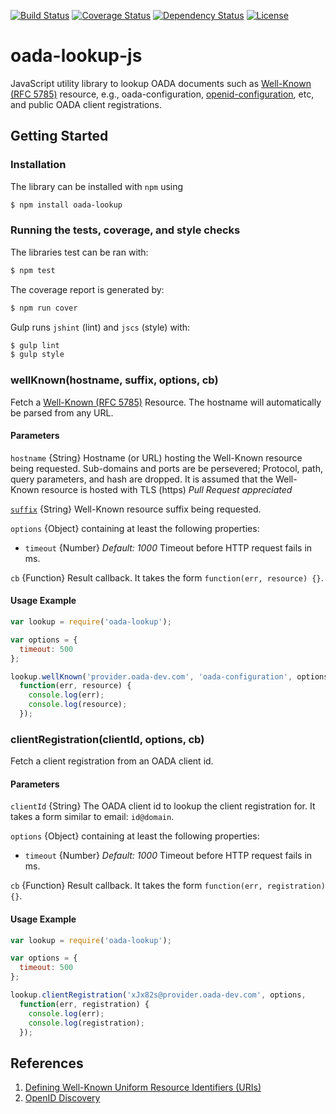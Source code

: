[![Build Status](https://travis-ci.org/OADA/oada-lookup-js.svg)](https://travis-ci.org/OADA/oada-lookup-js)
[![Coverage Status](https://coveralls.io/repos/OADA/oada-lookup-js/badge.png?branch=master)](https://coveralls.io/r/OADA/oada-lookup-js?branch=master)
[![Dependency Status](https://david-dm.org/oada/oada-lookup-js.svg)](https://david-dm.org/oada/oada-lookup-js)
[![License](http://img.shields.io/:license-Apache%202.0-green.svg)](http://www.apache.org/licenses/LICENSE-2.0.html)

oada-lookup-js
==============
JavaScript utility library to lookup OADA documents such as [Well-Known (RFC
5785)][well-known] resource, e.g., oada-configuration, [openid-configuration][],
etc, and public OADA client registrations.

Getting Started
---------------

### Installation ###
The library can be installed with `npm` using
```sh
$ npm install oada-lookup
```

### Running the tests, coverage, and style checks ###
The libraries test can be ran with:
```sh
$ npm test
```

The coverage report is generated by:
```sh
$ npm run cover
```

Gulp runs `jshint` (lint) and `jscs` (style) with:
```sh
$ gulp lint
$ gulp style
```

### wellKnown(hostname, suffix, options, cb) ###
Fetch a [Well-Known (RFC 5785)][well-known] Resource. The hostname will
automatically be parsed from any URL.

#### Parameters ####
`hostname` {String} Hostname (or URL) hosting the Well-Known resource being
requested. Sub-domains and ports are be persevered; Protocol, path, query
parameters, and hash are dropped. It is assumed that the Well-Known resource is
hosted with TLS (https) *Pull Request appreciated*

[`suffix`][] {String} Well-Known resource suffix being requested.

`options` {Object} containing at least the following properties:

* `timeout` {Number} *Default: 1000* Timeout before HTTP request fails in ms.

`cb` {Function} Result callback. It takes the form `function(err, resource) {}`.

#### Usage Example ####
```javascript
var lookup = require('oada-lookup');

var options = {
  timeout: 500
};

lookup.wellKnown('provider.oada-dev.com', 'oada-configuration', options,
  function(err, resource) {
    console.log(err);
    console.log(resource);
  });
```

### clientRegistration(clientId, options, cb) ###
Fetch a client registration from an OADA client id.

#### Parameters ####
`clientId` {String} The OADA client id to lookup the client registration for. It
takes a form similar to email: `id@domain`.

`options` {Object} containing at least the following properties:

* `timeout` {Number} *Default: 1000* Timeout before HTTP request fails in ms.

`cb` {Function} Result callback. It takes the form `function(err, registration){}`.

#### Usage Example ####
```javascript
var lookup = require('oada-lookup');

var options = {
  timeout: 500
};

lookup.clientRegistration('xJx82s@provider.oada-dev.com', options,
  function(err, registration) {
    console.log(err);
    console.log(registration);
  });
```

References
----------

1. [Defining Well-Known Uniform Resource Identifiers (URIs)][well-known]
2. [OpenID Discovery](http://openid.net/specs/openid-connect-discovery-1_0.html)

[well-known]: http://tools.ietf.org/html/rfc5785
[openid-configuration]: http://openid.net/specs/openid-connect-discovery-1_0.html#ProviderMetadata
[`suffix`]: http://tools.ietf.org/html/rfc5785#section-5.1.1 "RFC5785 Section 5.1.1"
